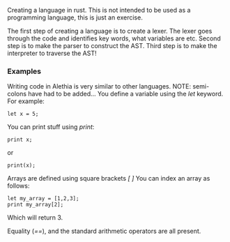 Creating a language in rust.
This is not intended to be used as a programming language, this is just an exercise. 

The first step of creating a language is to create a lexer.
The lexer goes through the code and identifies key words, what variables are etc.
Second step is to make the parser to construct the AST.
Third step is to make the interpreter to traverse the AST!

### Examples
Writing code in Alethia is very similar to other languages.
NOTE: semi-colons have had to be added...
You define a variable using the *let* keyword. For example:
```
let x = 5;
```

You can print stuff using *print*:
```
print x;
```
or 
```
print(x);
```

Arrays are defined using square brackets *[* *]*
You can index an array as follows:
```
let my_array = [1,2,3];
print my_array[2];
```
Which will return 3.

Equality (*==*), and the standard arithmetic operators are all present.
